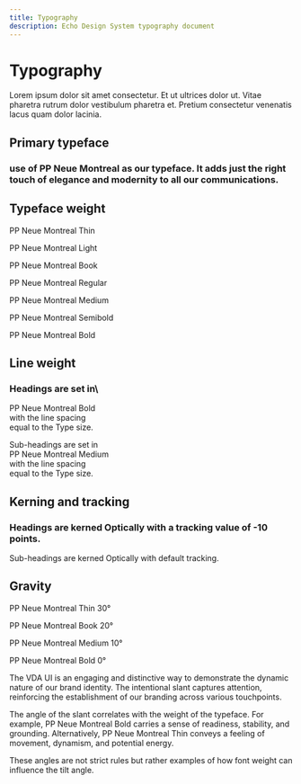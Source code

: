 ```yaml
---
title: Typography
description: Echo Design System typography document
---
```


<div class="design-layout">
<div class="design-content">

# Typography

Lorem ipsum dolor sit amet consectetur. Et ut ultrices dolor ut. Vitae pharetra rutrum dolor vestibulum pharetra et. Pretium consectetur venenatis lacus quam dolor lacinia.

## Primary typeface

### use of PP Neue Montreal as our typeface. It adds just the right touch of elegance and modernity to all our communications.

## Typeface weight

PP Neue Montreal Thin

PP Neue Montreal Light

PP Neue Montreal Book

PP Neue Montreal Regular

PP Neue Montreal Medium

PP Neue Montreal Semibold

PP Neue Montreal Bold

## Line weight

### Headings are set in\
PP Neue Montreal Bold\
with the line spacing\
equal to the Type size.

 Sub-headings are set in\
PP Neue Montreal Medium\
with the line spacing\
equal to the Type size.

## Kerning and tracking

### Headings are kerned Optically with a tracking value of -10 points.

Sub-headings are kerned Optically with default tracking.

## Gravity

PP Neue Montreal Thin 30°

PP Neue Montreal Book 20°

PP Neue Montreal Medium 10°

PP Neue Montreal Bold 0°

The VDA UI is an engaging and distinctive way to demonstrate the dynamic nature of our brand identity. The intentional slant captures attention, reinforcing the establishment of our branding across various touchpoints.

The angle of the slant correlates with the weight of the typeface. For example, PP Neue Montreal Bold carries a sense of readiness, stability, and grounding. Alternatively, PP Neue Montreal Thin conveys a feeling of movement, dynamism, and potential energy.

These angles are not strict rules but rather examples of how font weight can influence the tilt angle.
